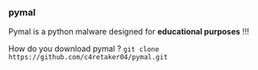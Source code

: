 ### pymal
Pymal is a python malware designed for **educational purposes** !!!

How do you download pymal ?
`git clone https://github.com/c4retaker04/pymal.git`




